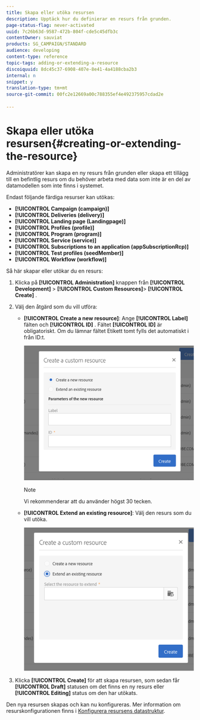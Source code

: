 ```yaml
---
title: Skapa eller utöka resursen
description: Upptäck hur du definierar en resurs från grunden.
page-status-flag: never-activated
uuid: 7c26b63d-9587-472b-804f-cde5c45dfb3c
contentOwner: sauviat
products: SG_CAMPAIGN/STANDARD
audience: developing
content-type: reference
topic-tags: adding-or-extending-a-resource
discoiquuid: 8dc45c37-6908-407e-8e41-4a4188cba2b3
internal: n
snippet: y
translation-type: tm+mt
source-git-commit: 00fc2e12669a00c788355ef4e492375957cdad2e

---
```



# Skapa eller utöka resursen{#creating-or-extending-the-resource}

Administratörer kan skapa en ny resurs från grunden eller skapa ett tillägg till en befintlig resurs om du behöver arbeta med data som inte är en del av datamodellen som inte finns i systemet.

Endast följande färdiga resurser kan utökas:

* **[!UICONTROL Campaign (campaign)]**
* **[!UICONTROL Deliveries (delivery)]**
* **[!UICONTROL Landing page (Landingpage)]**
* **[!UICONTROL Profiles (profile)]**
* **[!UICONTROL Program (program)]**
* **[!UICONTROL Service (service)]**
* **[!UICONTROL Subscriptions to an application (appSubscriptionRcp)]**
* **[!UICONTROL Test profiles (seedMember)]**
* **[!UICONTROL Workflow (workflow)]**

Så här skapar eller utökar du en resurs:

1. Klicka på **[!UICONTROL Administration]** knappen från **[!UICONTROL Development]** > **[!UICONTROL Custom Resources]**> **[!UICONTROL Create]** .
1. Välj den åtgärd som du vill utföra:

   * **[!UICONTROL Create a new resource]**: Ange **[!UICONTROL Label]** fälten och **[!UICONTROL ID]** . Fältet **[!UICONTROL ID]** är obligatoriskt. Om du lämnar fältet Etikett tomt fylls det automatiskt i från ID:t.

      ![](assets/schema_extension_2.png)

      >[!NOTE]
      >
      >Vi rekommenderar att du använder högst 30 tecken.

   * **[!UICONTROL Extend an existing resource]**: Välj den resurs som du vill utöka.

      ![](assets/schema_extension_10.png)

1. Klicka **[!UICONTROL Create]** för att skapa resursen, som sedan får **[!UICONTROL Draft]** statusen om det finns en ny resurs eller **[!UICONTROL Editing]** status om den har utökats.

Den nya resursen skapas och kan nu konfigureras. Mer information om resurskonfigurationen finns i [Konfigurera resursens datastruktur](../../developing/using/configuring-the-resource-s-data-structure.md).
